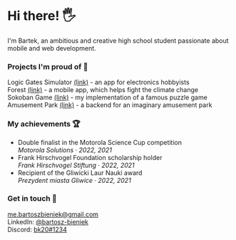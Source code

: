 # Hi there! 🖐️

I'm Bartek, an ambitious and creative high school student passionate about mobile and web development.

### Projects I'm proud of 🎉

Logic Gates Simulator [(link)](https://github.com/team-nullptr/logic-gates-simulator) - an app for electronics hobbyists\
Forest [(link)](https://github.com/bk20dev/forest) - a mobile app, which helps fight the climate change\
Sokoban Game [(link)](https://github.com/bk20dev/sokoban) - my implementation of a famous puzzle game\
Amusement Park [(link)](https://github.com/bk20dev/amusement-park-backend) - a backend for an imaginary amusement park

### My achievements 🏆

- Double finalist in the Motorola Science Cup competition\
  _Motorola Solutions · 2022, 2021_
- Frank Hirschvogel Foundation scholarship holder\
  _Frank Hirschvogel Stiftung · 2022, 2021_
- Recipient of the Gliwicki Laur Nauki award\
  _Prezydent miasta Gliwice · 2022, 2021_

### Get in touch 🤙

[me.bartoszbieniek@gmail.com](mailto:me.bartoszbieniek@gmail.com)\
LinkedIn: [@bartosz-bieniek](https://www.linkedin.com/in/bartosz-bieniek/)\
Discord: [bk20#1234](https://discord.com/users/236373708350947328)
